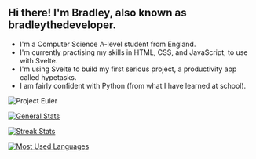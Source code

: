 ## Hi there! I'm Bradley, also known as bradleythedeveloper.
- I'm a Computer Science A-level student from England.
- I'm currently practising my skills in HTML, CSS, and JavaScript, to use with Svelte.
- I'm using Svelte to build my first serious project, a productivity app called hypetasks.
- I am fairly confident with Python (from what I have learned at school).

![Project Euler](https://projecteuler.net/profile/bradleythedeveloper.png)

[![General Stats](https://github-readme-stats.vercel.app/api?username=bradleythedeveloper&theme=tokyonight&show_icons=true&include_all_commits=true)](https://github.com/anuraghazra/github-readme-stats)

[![Streak Stats](https://streak-stats.demolab.com?user=bradleythedeveloper&theme=tokyonight-duo&include_all_commits=true)](https://git.io/streak-stats)

[![Most Used Languages](https://github-readme-stats.vercel.app/api/top-langs/?username=bradleythedeveloper&theme=tokyonight&layout=compact)](https://github.com/anuraghazra/github-readme-stats)
